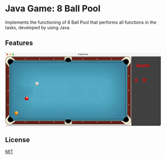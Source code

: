 # Java Game: 8 Ball Pool
Implements the functioning of 8 Ball Pool that performs all functions in the tasks, developed by using Java.
## Features


![App Screenshot](https://github.com/XiaoSanchez/Java_Game-8_Ball_Pool/blob/main/img/ScreenShot.png)
## License

[MIT](https://choosealicense.com/licenses/mit/)
